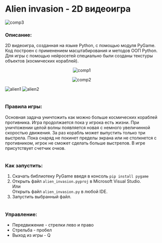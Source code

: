 # Alien invasion - 2D видеоигра
![comp3](https://github.com/user-attachments/assets/5a3a4ba0-59a0-4334-bbb8-47355ce8487e)

### Описание:
2D видеоигра, созданная на языке Python, с помощью модуля PyGame. Код построен с применением масштабирования и методов ООП Python. Для игры с помощью нейросетей специально были созданы текстуры объектов (космических кораблей). 

<p align="center">
  <img src="https://github.com/user-attachments/assets/c3b21c31-59e6-4a9a-a47c-17dff9abbfa3" alt="comp1">
</p>

<p align="center">
  <img src="https://github.com/user-attachments/assets/2becca68-1e01-47bb-af44-85085c4b8721" alt="comp2">
</p>


![alien1](https://github.com/user-attachments/assets/e8cc7b9a-0b29-4c55-8132-c048d1a8419a)
![alien2](https://github.com/user-attachments/assets/3a8fe31d-24e1-4fb2-bb79-863d59a9eed2)

#



### Правила игры:
Основная задача уничтожить как можно больше космических кораблей противника. Игра продолжается пока у игрока есть жизни. При уничтожении целой волны появляется новая с немного увеличинной скоростью движения. За раз корабль может выпустить только три выстрела. Пока снаряд не покинет пределы экрана или не столкнется с противником, игрок не сможет сделать больше выстрелов. В игре присутствует счетчик очков.
#

### Как запустить:
1. Скачать библиотеку PyGame введя в консоль `pip install pygame`  
2. Открыть файл `alien_invasion.pyproj` в Microsoft Visual Studio.  
Или  
Открыть файл `alien_invasion.py` в любой IDE.
3. Запустить выбранный файл.
#

### Управление:
* Передвижение - стрелки лево и право  
* Стрельба - пробел  
* Выход из игры - Q  
